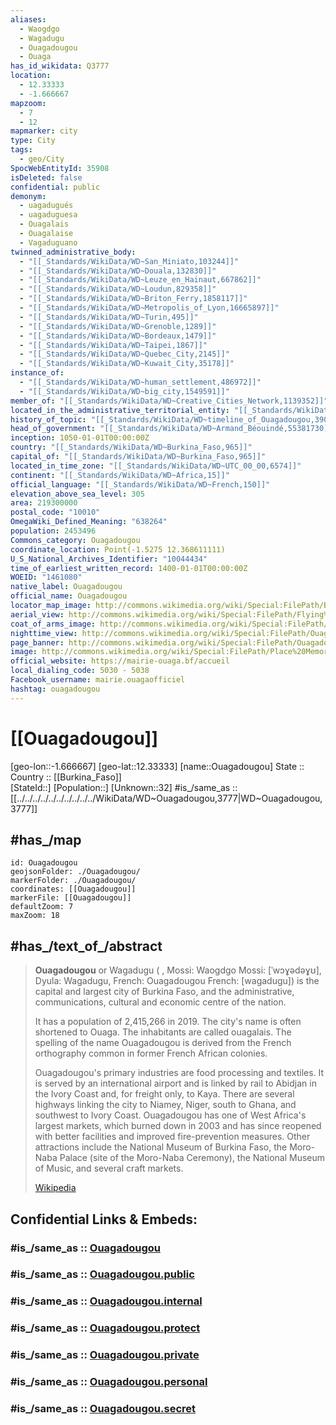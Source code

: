 ```yaml
---
aliases:
  - Waogdgo
  - Wagadugu
  - Ouagadougou
  - Ouaga
has_id_wikidata: Q3777
location:
  - 12.33333
  - -1.666667
mapzoom:
  - 7
  - 12
mapmarker: city
type: City
tags:
  - geo/City
SpocWebEntityId: 35908
isDeleted: false
confidential: public
demonym:
  - uagadugués
  - uagaduguesa
  - Ouagalais
  - Ouagalaise
  - Vagaduguano
twinned_administrative_body:
  - "[[_Standards/WikiData/WD~San_Miniato,103244]]"
  - "[[_Standards/WikiData/WD~Douala,132830]]"
  - "[[_Standards/WikiData/WD~Leuze_en_Hainaut,667862]]"
  - "[[_Standards/WikiData/WD~Loudun,829358]]"
  - "[[_Standards/WikiData/WD~Briton_Ferry,1858117]]"
  - "[[_Standards/WikiData/WD~Metropolis_of_Lyon,16665897]]"
  - "[[_Standards/WikiData/WD~Turin,495]]"
  - "[[_Standards/WikiData/WD~Grenoble,1289]]"
  - "[[_Standards/WikiData/WD~Bordeaux,1479]]"
  - "[[_Standards/WikiData/WD~Taipei,1867]]"
  - "[[_Standards/WikiData/WD~Quebec_City,2145]]"
  - "[[_Standards/WikiData/WD~Kuwait_City,35178]]"
instance_of:
  - "[[_Standards/WikiData/WD~human_settlement,486972]]"
  - "[[_Standards/WikiData/WD~big_city,1549591]]"
member_of: "[[_Standards/WikiData/WD~Creative_Cities_Network,1139352]]"
located_in_the_administrative_territorial_entity: "[[_Standards/WikiData/WD~Ouagadougou_Department,3357901]]"
history_of_topic: "[[_Standards/WikiData/WD~timeline_of_Ouagadougou,39087458]]"
head_of_government: "[[_Standards/WikiData/WD~Armand_Béouindé,55381730]]"
inception: 1050-01-01T00:00:00Z
country: "[[_Standards/WikiData/WD~Burkina_Faso,965]]"
capital_of: "[[_Standards/WikiData/WD~Burkina_Faso,965]]"
located_in_time_zone: "[[_Standards/WikiData/WD~UTC_00_00,6574]]"
continent: "[[_Standards/WikiData/WD~Africa,15]]"
official_language: "[[_Standards/WikiData/WD~French,150]]"
elevation_above_sea_level: 305
area: 219300000
postal_code: "10010"
OmegaWiki_Defined_Meaning: "638264"
population: 2453496
Commons_category: Ouagadougou
coordinate_location: Point(-1.5275 12.368611111)
U_S_National_Archives_Identifier: "10044434"
time_of_earliest_written_record: 1400-01-01T00:00:00Z
WOEID: "1461080"
native_label: Ouagadougou
official_name: Ouagadougou
locator_map_image: http://commons.wikimedia.org/wiki/Special:FilePath/Burkina%20Faso%20map.png
aerial_view: http://commons.wikimedia.org/wiki/Special:FilePath/Flying%20over%20Ouaga%2C%20Burkina%20Faso%20%285488744921%29.jpg
coat_of_arms_image: http://commons.wikimedia.org/wiki/Special:FilePath/New%20coat%20of%20arms%20ouaga.png
nighttime_view: http://commons.wikimedia.org/wiki/Special:FilePath/Ouagadougou-Vue%20a%C3%A9rienne%20nocturne%20%282%29.jpg
page_banner: http://commons.wikimedia.org/wiki/Special:FilePath/Ouagadougou%20banner.jpg
image: http://commons.wikimedia.org/wiki/Special:FilePath/Place%20Memorial%20auz%20Heros%20Nationaux%20in%20Burkina%20Faso%2C%202009.jpg
official_website: https://mairie-ouaga.bf/accueil
local_dialing_code: 5030 - 5038
Facebook_username: mairie.ouagaofficiel
hashtag: ouagadougou
---
```


# [[Ouagadougou]] 

[geo-lon::-1.666667] 
[geo-lat::12.33333] 
[name::Ouagadougou] 
State ::  
Country :: [[Burkina_Faso]]  
[StateId::] 
[Population::] 
[Unknown::32] 
#is_/same_as :: [[../../../../../../../../../../WikiData/WD~Ouagadougou,3777|WD~Ouagadougou,3777]] 

## #has_/map 

```leaflet
id: Ouagadougou
geojsonFolder: ./Ouagadougou/
markerFolder: ./Ouagadougou/
coordinates: [[Ouagadougou]] 
markerFile: [[Ouagadougou]] 
defaultZoom: 7 
maxZoom: 18
```

## #has_/text_of_/abstract 

> **Ouagadougou** or Wagadugu ( , Mossi: Waogdgo Mossi: [ˈwɔɣədəɣʊ], Dyula: Wagadugu, 
> French: Ouagadougou French: [waɡaduɡu]) is the capital and largest city of Burkina Faso, 
> and the administrative, communications, cultural and economic centre of the nation. 
> 
> It has a population of 2,415,266 in 2019. 
> The city's name is often shortened to Ouaga. 
> The inhabitants are called ouagalais. 
> The spelling of the name Ouagadougou is derived from the French orthography 
> common in former French African colonies.
>
> Ouagadougou's primary industries are food processing and textiles. It is served by an international airport and is linked by rail to Abidjan in the Ivory Coast and, for freight only, to Kaya. There are several highways linking the city to Niamey, Niger, south to Ghana, and southwest to Ivory Coast. Ouagadougou has one of West Africa's largest markets, which burned down in 2003 and has since reopened with better facilities and improved fire-prevention measures. Other attractions include the National Museum of Burkina Faso, the Moro-Naba Palace (site of the Moro-Naba Ceremony), the National Museum of Music, and several craft markets.
>
> [Wikipedia](https://en.wikipedia.org/wiki/Ouagadougou) 



## Confidential Links & Embeds: 

### #is_/same_as :: [Ouagadougou](/_Standards/Earth/Continent/Africa/Africa~West/Burkina_Faso/Regions~Burkina_Faso/Centre/counties~Centre/Kadiogo/City/Ouagadougou.md) 

### #is_/same_as :: [Ouagadougou.public](/_public/Earth/Continent/Africa/Africa~West/Burkina_Faso/Regions~Burkina_Faso/Centre/counties~Centre/Kadiogo/City/Ouagadougou.public.md) 

### #is_/same_as :: [Ouagadougou.internal](/_internal/Earth/Continent/Africa/Africa~West/Burkina_Faso/Regions~Burkina_Faso/Centre/counties~Centre/Kadiogo/City/Ouagadougou.internal.md) 

### #is_/same_as :: [Ouagadougou.protect](/_protect/Earth/Continent/Africa/Africa~West/Burkina_Faso/Regions~Burkina_Faso/Centre/counties~Centre/Kadiogo/City/Ouagadougou.protect.md) 

### #is_/same_as :: [Ouagadougou.private](/_private/Earth/Continent/Africa/Africa~West/Burkina_Faso/Regions~Burkina_Faso/Centre/counties~Centre/Kadiogo/City/Ouagadougou.private.md) 

### #is_/same_as :: [Ouagadougou.personal](/_personal/Earth/Continent/Africa/Africa~West/Burkina_Faso/Regions~Burkina_Faso/Centre/counties~Centre/Kadiogo/City/Ouagadougou.personal.md) 

### #is_/same_as :: [Ouagadougou.secret](/_secret/Earth/Continent/Africa/Africa~West/Burkina_Faso/Regions~Burkina_Faso/Centre/counties~Centre/Kadiogo/City/Ouagadougou.secret.md)

